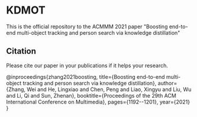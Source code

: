 # KDMOT
This is the official repository to the ACMMM 2021 paper "Boosting end-to-end multi-object tracking and person search via knowledge distillation"

## Citation
Please cite our paper in your publications if it helps your research.

@inproceedings{zhang2021boosting,
  title={Boosting end-to-end multi-object tracking and person search via knowledge distillation},
  author={Zhang, Wei and He, Lingxiao and Chen, Peng and Liao, Xingyu and Liu, Wu and Li, Qi and Sun, Zhenan},
  booktitle={Proceedings of the 29th ACM International Conference on Multimedia},
  pages={1192--1201},
  year={2021}
}
